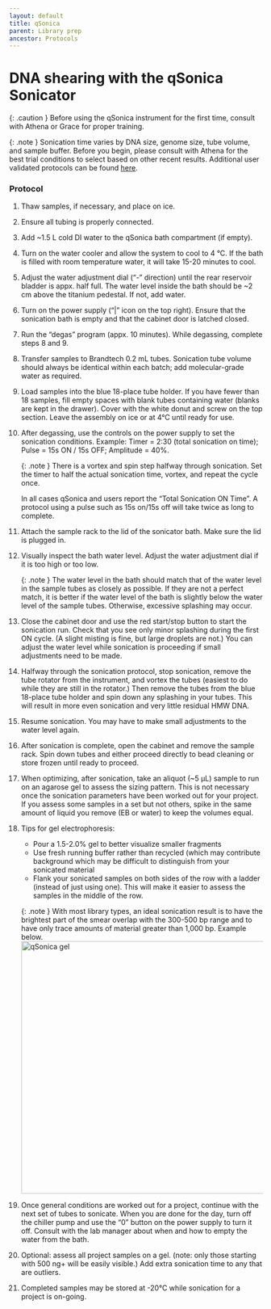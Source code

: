 ```yaml
---
layout: default
title: qSonica
parent: Library prep
ancestor: Protocols
---
```


# DNA shearing with the qSonica Sonicator

{: .caution }
Before using the qSonica instrument for the first time, consult with Athena or Grace for proper training.

{: .note }
Sonication time varies by DNA size, genome size, tube volume, and sample buffer. Before you begin, please consult with Athena for the best trial conditions to select based on other recent results. Additional user validated protocols can be found [here](www.sonicator.com/pages/publications-and-protocols-chromatin-dna-shearing). 

### Protocol

1. Thaw samples, if necessary, and place on ice. 
2. Ensure all tubing is properly connected.
3. Add ~1.5 L cold DI water to the qSonica bath compartment (if empty).
4. Turn on the water cooler and allow the system to cool to 4 °C. If the bath is filled with room temperature water, it will take 15-20 minutes to cool.
5. Adjust the water adjustment dial (“-” direction) until the rear reservoir bladder is appx. half full. The water level inside the bath should be ~2 cm above the titanium pedestal. If not, add water.
6. Turn on the power supply (“\|” icon on the top right). Ensure that the sonication bath is empty and that the cabinet door is latched closed.
7. Run the “degas” program (appx. 10 minutes). While degassing, complete steps 8 and 9.
8. Transfer samples to Brandtech 0.2 mL tubes. Sonication tube volume should always be identical within each batch; add molecular-grade water as required.
9. Load samples into the blue 18-place tube holder. If you have fewer than 18 samples, fill empty spaces with blank tubes containing water (blanks are kept in the drawer). Cover with the white donut and screw on the top section. Leave the assembly on ice or at 4°C until ready for use.
10. After degassing, use the controls on the power supply to set the sonication conditions.
    Example: Timer = 2:30 (total sonication on time); Pulse = 15s ON / 15s OFF; Amplitude = 40%.

    {: .note }
    There is a vortex and spin step halfway through sonication. Set the timer to half the actual sonication time, vortex, and repeat the cycle once. 

    In all cases qSonica and users report the “Total Sonication ON Time”. A protocol using a pulse such as 15s on/15s off will take twice as long to complete.
11. Attach the sample rack to the lid of the sonicator bath. Make sure the lid is plugged in.
12. Visually inspect the bath water level. Adjust the water adjustment dial if it is too high or too low. 

    {: .note }
    The water level in the bath should match that of the water level in the sample tubes as closely as possible. If they are not a perfect match, it is better if the water level of the bath is slightly below the water level of the sample tubes. Otherwise, excessive splashing may occur.
13. Close the cabinet door and use the red start/stop button to start the sonication run. Check that you see only minor splashing during the first ON cycle. (A slight misting is fine, but large droplets are not.) You can adjust the water level while sonication is proceeding if small adjustments need to be made.
14. Halfway through the sonication protocol, stop sonication, remove the tube rotator from the instrument, and vortex the tubes (easiest to do while they are still in the rotator.) Then remove the tubes from the blue 18-place tube holder and spin down any splashing in your tubes. This will result in more even sonication and very little residual HMW DNA.
15. Resume sonication. You may have to make small adjustments to the water level again.
16. After sonication is complete, open the cabinet and remove the sample rack. Spin down tubes and either proceed directly to bead cleaning or store frozen until ready to proceed.
17. When optimizing, after sonication, take an aliquot (~5 μL) sample to run on an agarose gel to assess the sizing pattern. This is not necessary once the sonication parameters have been worked out for your project. If you assess some samples in a set but not others, spike in the same amount of liquid you remove (EB or water) to keep the volumes equal.
18. Tips for gel electrophoresis:
    - Pour a 1.5-2.0% gel to better visualize smaller fragments
    - Use fresh running buffer rather than recycled (which may contribute background which may be difficult to distinguish from your sonicated material
    - Flank your sonicated samples on both sides of the row with a ladder (instead of just using one). This will make it easier to assess the samples in the middle of the row.

    {: .note }
    With most library types, an ideal sonication result is to have the brightest part of the smear overlap with the 300-500 bp range and to have only trace amounts of material greater than 1,000 bp. Example below.
    <img src='https://github.com/CCG-CAS/gh-pages/blob/main/assets/qsonica gel.png?raw=true'
      alt="qSonica gel"
      width='500'>
20. Once general conditions are worked out for a project, continue with the next set of tubes to sonicate. When you are done for the day, turn off the chiller pump and use the “0” button on the power supply to turn it off. Consult with the lab manager about when and how to empty the water from the bath.
21. Optional: assess all project samples on a gel. (note: only those starting with 500 ng+ will be easily visible.) Add extra sonication time to any that are outliers.
22. Completed samples may be stored at -20°C while sonication for a project is on-going.
